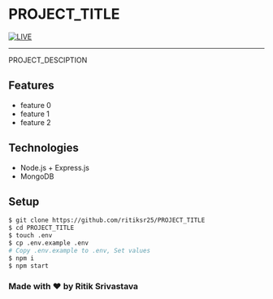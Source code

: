 # PROJECT_TITLE

[![LIVE](https://img.shields.io/badge/LIVE-VISIT-green?style=?style=flat-square&logo=appveyor)](https://ritiksr25.tech)

---

PROJECT_DESCIPTION

## Features

- feature 0
- feature 1
- feature 2

## Technologies

- Node.js + Express.js
- MongoDB

## Setup

```bash
$ git clone https://github.com/ritiksr25/PROJECT_TITLE
$ cd PROJECT_TITLE
$ touch .env
$ cp .env.example .env
# Copy .env.example to .env, Set values
$ npm i
$ npm start
```

### Made with ❤️️ by Ritik Srivastava

